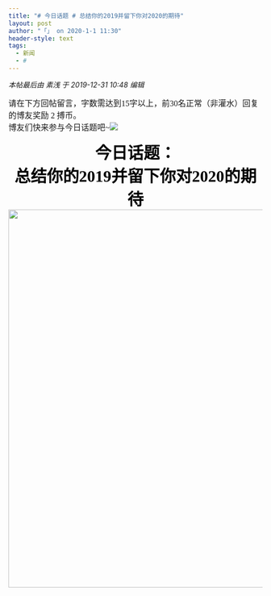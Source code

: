 ```yaml
---
title: "# 今日话题 # 总结你的2019并留下你对2020的期待"
layout: post
author: "「」 on 2020-1-1 11:30"
header-style: text
tags:
  - 新闻
  - #
---
```


 
<!--加载伯招聘的帖子--> <i class="pstatus"> 本帖最后由 素浅 于 2019-12-31 10:48 编辑 </i>
 
 <font face="宋体"><font size="3">请在下方回帖留言，字数需达到15字以上，前30名正常（非灌水）回复的博友奖励 2 搏币。<br> 博友们快来参与今日话题吧~<img src="static/image/smiley/3tuzki_emoticons/tuzki_028.gif" smilieid="144"></font></font>
 
 
 <div align="center">
 <font color="#000"><font face="微软雅黑"><font size="6"><strong>今日话题：</strong></font></font></font>
</div><div align="center">
 <font face="微软雅黑"><font size="6"><font color="#000000"><strong>总结你的2019并留下你对2020的期待</strong></font></font></font>
</div>
 <div align="center"> 
 <ignore_js_op> 
  <img aid="1324301" src="static/image/common/none.gif" zoomfile="data/attachment/forum/201912/31/104811b8opalellqyeevve.jpg" file="data/attachment/forum/201912/31/104811b8opalellqyeevve.jpg" width="750" inpost="1"> 
  <div class="tip tip_4 aimg_tip" id="aimg_1324301_menu" style="position: absolute; display: none" disautofocus="true"> 
   <div class="xs0"> 
    <p><strong>QQ图片20191231104457.jpg</strong> <em class="xg1">(191.64 KB, 下载次数: 0)</em></p> 
    <p> <a href="forum.php?mod=attachment&amp;aid=MTMyNDMwMXw0MTFiYmIzMHwxNTc3ODg3NTYxfDB8NTQ0NTQ1&amp;nothumb=yes" target="_blank">下载附件</a> &nbsp;<a href="javascript:;" onclick="showWindow(this.id, this.getAttribute('url'), 'get', 0);" id="savephoto_1324301" url="home.php?mod=spacecp&amp;ac=album&amp;op=saveforumphoto&amp;aid=1324301&amp;handlekey=savephoto_1324301">保存到相册</a> </p> 
    <p class="xg1 y"><span title="2019-12-31 10:48">昨天&nbsp;10:48</span> 上传</p> 
   </div> 
   <div class="tip_horn"></div> 
  </div> 
 </ignore_js_op> 
</div> 

